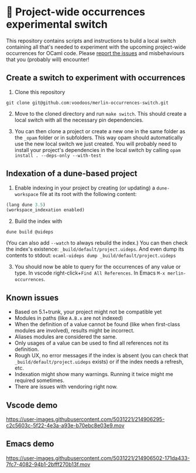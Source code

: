# 🚧 Project-wide occurrences experimental switch
This repository contains scripts and instructions to build a local switch
containing all that's needed to experiment with the upcoming project-wide
occurrences for OCaml code. Please [report the issues](https://github.com/voodoos/merlin-occurrences-switch/issues)
and misbehaviours that you (probably will) encounter!

## Create a switch to experiment with occurrences

1. Clone this repository
```shell
git clone git@github.com:voodoos/merlin-occurrences-switch.git
```

2. Move to the cloned directory and run `make switch`. This should create a
   local switch with all the necessary pin dependencies.

3. You can then clone a project or create a new one in the same folder as the
   `_opam` folder or in subfolders. This way opam should automatically use the
   new local switch we just created. You will probably need to install your
   project's dependencies in the local switch by calling `opam install .
   --deps-only --with-test`

## Indexation of a dune-based project

1. Enable indexing in your project by creating (or updating) a `dune-workspace`
   file at its root with the following content:
```lisp
(lang dune 3.5)
(workspace_indexation enabled)
```

2. Build the index with
```shell
dune build @uideps
```
(You can also add `--watch` to always rebuild the index.) You can then check the
index's existence: `_build/default/project.uideps`. And even dump its contents
to stdout: `ocaml-uideps dump _build/default/project.uideps`

3. You should now be able to query for the occurrences of any value or type. In
vscode right-click+`Find All References`. In Emacs `M-x merlin-occurrences`.

## Known issues
- Based on 5.1+trunk, your project might not be compatible yet
- Modules in paths (like `A.B.x` are not indexed)
- When the definition of a value cannot be found (like when first-class modules
  are involved), results might be incorrect.
- Aliases modules are considered the same.
- Only usages of a value can be used to find all references not its definition.
- Rough UX, no error messages if the index is absent (you can check that
  `_build/default/project.uideps` exists) or if the index needs a refresh, etc.
- Indexation might show many warnings. Running it twice might me required
  sometimes.
- There are issues with vendoring right now.

## Vscode demo

https://user-images.githubusercontent.com/5031221/214906295-c2c5603c-5f22-4e3a-a93e-b70ebc8e03e9.mov

## Emacs demo

https://user-images.githubusercontent.com/5031221/214906502-171da433-7fc7-4082-94b1-2bfff270b13f.mov
